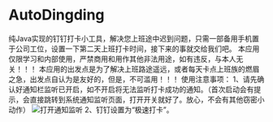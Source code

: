 # AutoDingding
纯Java实现的钉钉打卡小工具，解决您上班途中迟到问题，只需一部备用手机置于公司工位，设置一下第二天上班打卡时间，接下来的事就交给我们吧。
本应用仅限学习和内部使用，严禁商用和用作其他非法用途，如有违反，与本人无关！！！
本应用的出发点是为了解决上班路途遥远，或者每天卡点上班族的燃眉之急，出发点自认为是友好的，但是，不可滥用！！！
使用注意事项：
1、请先确认好通知栏监听已开启，如不开启将无法监听打卡成功的通知。（首次启动会有提示，会直接跳转到系统通知监听页面，打开开关就好了。放心，不会有其他窃密小动作）
![打开通知监听](http://qdqzb9ci2.bkt.clouddn.com/0.jpg?e=1595217848&attname=&token=xWYp6LoDB697OxYxy1oHOb5lee_WObY8NWlep1tF:VnJvSb1PvFNEQY4gxj_kHz-JnOo=)
2、钉钉设置为“极速打卡”。
